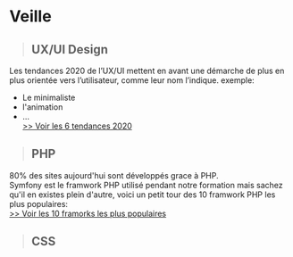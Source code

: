 # Veille

> ## UX/UI Design  

  Les tendances 2020 de l’UX/UI mettent en avant une démarche de plus en plus orientée vers l’utilisateur, comme leur nom l’indique. 
  exemple:
  - Le minimaliste  
  - l'animation  
  - ...  
  [>> Voir les 6 tendances 2020](https://graphiste.com/blog/webdesign-ux-ui-tendances-2020)  
  
  > ## PHP  
  80% des sites aujourd'hui sont développés grace à PHP.  
  Symfony est le framwork PHP utilisé pendant notre formation mais sachez qu'il en existes plein d'autre, voici un petit tour des 10 framwork PHP les plus populaires:  
  [>> Voir les 10 framorks les plus populaires](https://raygun.com/blog/top-php-frameworks/)

  > ## CSS

